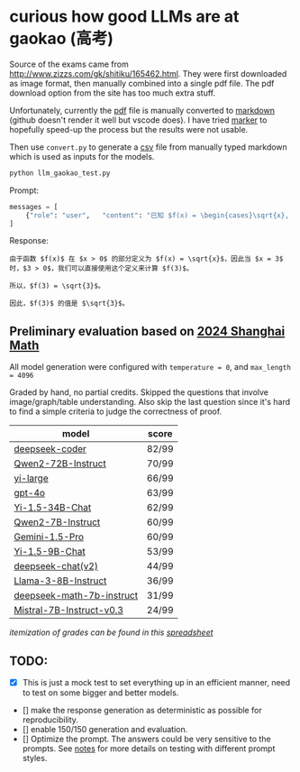 # curious how good LLMs are at gaokao (高考)

Source of the exams came from http://www.zizzs.com/gk/shitiku/165462.html. They were first downloaded as image format, then manually combined into a 
single pdf file. The pdf download option from the site has too much extra stuff.

Unfortunately, currently the [pdf](data/2024_math_shanghai/exam_with_answer.pdf) file is manually converted to 
[markdown](data/2024_math_shanghai/exam_with_answer.md) (github doesn't render it well but vscode does). I have tried
[marker](https://github.com/VikParuchuri/marker) to hopefully speed-up the process but the results were not usable.

Then use `convert.py` to generate a [csv](data/2024_math_shanghai/exam_with_answer.csv) file from manually typed markdown which is used as inputs for 
the models.

```python
python llm_gaokao_test.py
```

Prompt:
```python
messages = [
    {"role": "user",   "content": "已知 $f(x) = \begin{cases}\sqrt{x}, x > 0 \\1, x \leq 0\end{cases}$，$f(3)=$"},
]
```

Response:
```text
由于函数 $f(x)$ 在 $x > 0$ 的部分定义为 $f(x) = \sqrt{x}$，因此当 $x = 3$ 时，$3 > 0$，我们可以直接使用这个定义来计算 $f(3)$。

所以，$f(3) = \sqrt{3}$。

因此，$f(3)$ 的值是 $\sqrt{3}$。
```

## Preliminary evaluation based on [2024 Shanghai Math](data/2024_math_shanghai/exam.pdf)
All model generation were configured with `temperature = 0`, and `max_length = 4096`

Graded by hand, no partial credits. Skipped the questions that involve image/graph/table understanding. Also skip the last question since it's hard to find a simple criteria to judge the correctness of proof.

| model                                                                                | score |
|--------------------------------------------------------------------------------------|-------|
| [deepseek-coder](response/deepseek-coder-2024_math_shanghai.md)                      | 82/99 |
| [Qwen2-72B-Instruct](response/Qwen2-72B-Instruct-2024_math_shanghai.md)              | 70/99 |
| [yi-large](response/yi-large-2024_math_shanghai.md)                                  | 66/99 |
| [gpt-4o](response/gpt-4o-2024_math_shanghai.md)                                      | 63/99 |
| [Yi-1.5-34B-Chat](response/Yi-1.5-34B-Chat-2024_math_shanghai.md)                    | 62/99 |
| [Qwen2-7B-Instruct](response/Qwen2-7B-Instruct-2024_math_shanghai.md)                | 60/99 |
| [Gemini-1.5-Pro](response/gemini-1.5-pro-2024_math_shanghai.md)                      | 60/99 |
| [Yi-1.5-9B-Chat](response/Yi-1.5-9B-Chat-2024_math_shanghai.md)                      | 53/99 |
| [deepseek-chat(v2)](response/deepseek-chat-2024_math_shanghai.md)                    | 44/99 |
| [Llama-3-8B-Instruct](response/Meta-Llama-3-8B-Instruct-2024_math_shanghai.md)       | 36/99 |
| [deepseek-math-7b-instruct](response/Meta-Llama-3-8B-Instruct-2024_math_shanghai.md) | 31/99 |
| [Mistral-7B-Instruct-v0.3](response/Mistral-7B-Instruct-v0.3-2024_math_shanghai.md)  | 24/99 |

_itemization of grades can be found in this [spreadsheet](https://docs.google.com/spreadsheets/d/1I4Qi6-ad34KQlryBkRMNSGbEBU05dz4OcRs-AniWwLM/edit?gid=0#gid=0)_

## TODO: 
- [x] This is just a mock test to set everything up in an efficient manner, need to test on some bigger and better models.
- [] make the response generation as deterministic as possible for reproducibility.
- [] enable 150/150 generation and evaluation.
- [] Optimize the prompt. The answers could be very sensitive to the prompts. See [notes](notes.md) for more details on testing with different prompt styles.
